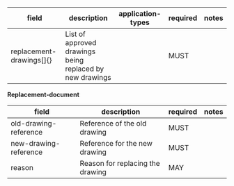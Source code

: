 | field | description | application-types | required | notes |
| --- | --- | --- | --- | --- |
| replacement-drawings[]{} | List of approved drawings being replaced by new drawings | | MUST | |

**Replacement-document**

| field | description | required | notes |
| --- | --- | --- | --- |
| old-drawing-reference | Reference of the old drawing | MUST | |
| new-drawing-reference | Reference for the new drawing | MUST | |
| reason | Reason for replacing the drawing | MAY |  |
